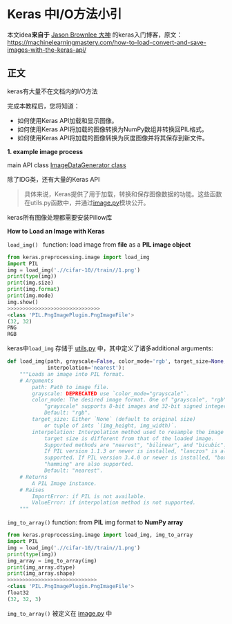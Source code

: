 # Keras 中I/O方法小引


本文idea**来自于** [Jason Brownlee 大神](https://machinelearningmastery.com/author/jasonb/) 的keras入门博客，原文：
https://machinelearningmastery.com/how-to-load-convert-and-save-images-with-the-keras-api/


## 正文
keras有大量不在文档内的I/O方法

完成本教程后，您将知道：

* 如何使用Keras API加载和显示图像。
* 如何使用Keras API将加载的图像转换为NumPy数组并转换回PIL格式。
* 如何使用Keras API将加载的图像转换为灰度图像并将其保存到新文件。



**1. example image process**

main API class [ImageDataGenerator class](https://keras.io/preprocessing/image/)

除了IDG类，还有大量的Keras API

> 具体来说，Keras提供了用于加载，转换和保存图像数据的功能。这些函数在utils.py函数中，并通过[image.py](https://github.com/keras-team/keras/blob/master/keras/preprocessing/image.py)模块公开。

keras所有图像处理都需要安装Pillow库



**How to Load an Image with Keras**

`load_img() ` function: load image from **file** as a **PIL image object**

``` python
from keras.preprocessing.image import load_img
import PIL
img = load_img('.//cifar-10//train//1.png')
print(type(img))
print(img.size)
print(img.format)
print(img.mode)
img.show()
>>>>>>>>>>>>>>>>>>>>>>>>>>>>>>
<class 'PIL.PngImagePlugin.PngImageFile'>
(32, 32)
PNG
RGB
```

keras中`load_img` 存储于 [utils,py](https://github.com/keras-team/keras-preprocessing/blob/master/keras_preprocessing/image/utils.py) 中，其中定义了诸多additional arguments:

```python
def load_img(path, grayscale=False, color_mode='rgb', target_size=None,
             interpolation='nearest'):
    """Loads an image into PIL format.
    # Arguments
        path: Path to image file.
        grayscale: DEPRECATED use `color_mode="grayscale"`.
        color_mode: The desired image format. One of "grayscale", "rgb", "rgba".
            "grayscale" supports 8-bit images and 32-bit signed integer images.
            Default: "rgb".
        target_size: Either `None` (default to original size)
            or tuple of ints `(img_height, img_width)`.
        interpolation: Interpolation method used to resample the image if the
            target size is different from that of the loaded image.
            Supported methods are "nearest", "bilinear", and "bicubic".
            If PIL version 1.1.3 or newer is installed, "lanczos" is also
            supported. If PIL version 3.4.0 or newer is installed, "box" and
            "hamming" are also supported.
            Default: "nearest".
    # Returns
        A PIL Image instance.
    # Raises
        ImportError: if PIL is not available.
        ValueError: if interpolation method is not supported.
    """
```



`img_to_array()` function: from **PIL** img format to **NumPy array**

``` python
from keras.preprocessing.image import load_img, img_to_array
import PIL
img = load_img('.//cifar-10//train//1.png')
print(type(img))
img_array = img_to_array(img)
print(img_array.dtype)
print(img_array.shape)
>>>>>>>>>>>>>>>>>>>>>>>>>>>>>
<class 'PIL.PngImagePlugin.PngImageFile'>
float32
(32, 32, 3)
```

`img_to_array()` 被定义在 [image.py](https://github.com/keras-team/keras-preprocessing/blob/master/keras_preprocessing/image/utils.py#L77) 中
